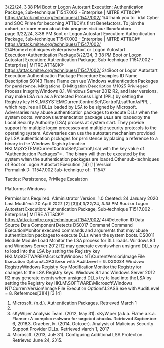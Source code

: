 3/22/24, 3:38 PM Boot or Logon Autostart Execution: Authentication Package, Sub-technique T1547.002 - Enterprise | MITRE ATT&CK®
https://attack.mitre.org/techniques/T1547/002/ 1/4Thank you to Tidal Cyber and SOC Prime for becoming ATT&CK's ﬁrst Benefactors. To join the cohort, or learn more about this program visit our
Benefactors page.3/22/24, 3:38 PM Boot or Logon Autostart Execution: Authentication Package, Sub-technique T1547.002 - Enterprise | MITRE ATT&CK®
https://attack.mitre.org/techniques/T1547/002/ 2/4Home>Techniques>Enterprise>Boot or Logon Autostart Execution>Authentication Package3/22/24, 3:38 PM Boot or Logon Autostart Execution: Authentication Package, Sub-technique T1547.002 - Enterprise | MITRE ATT&CK®
https://attack.mitre.org/techniques/T1547/002/ 3/4Boot or Logon Autostart Execution: Authentication
Package
Procedure Examples
ID Name Description
S0143 Flame Flame can use Windows Authentication Packages for persistence.
Mitigations
ID Mitigation Description
M1025 Privileged
Process
IntegrityWindows 8.1, Windows Server 2012 R2, and later versions, may make LSA run as a Protected Process
Light (PPL) by setting the Registry key HKLM\SYSTEM\CurrentControlSet\Control\Lsa\RunAsPPL , which
requires all DLLs loaded by LSA to be signed by Microsoft. Adversaries may abuse authentication packages to execute DLLs when the system boots. Windows authentication package DLLs are loaded
by the Local Security Authority (LSA) process at system start. They provide support for multiple logon processes and multiple security
protocols to the operating system.
Adversaries can use the autostart mechanism provided by LSA authentication packages for persistence by placing a reference to a binary in
the Windows Registry location HKLM\SYSTEM\CurrentControlSet\Control\Lsa\ with the key value of "Authentication Packages"=
 . The binary will then be executed by the system when the authentication packages are loaded.Other sub-techniques of Boot or Logon Autostart Execution (14)
[1]
Version PermalinkID: T1547.002
Sub-technique of:  T1547

Tactics: Persistence, Privilege Escalation

Platforms: Windows

Permissions Required: Administrator
Version: 1.0
Created: 24 January 2020
Last Modiﬁed: 20 April 2022
[2]
[3][4]3/22/24, 3:38 PM Boot or Logon Autostart Execution: Authentication Package, Sub-technique T1547.002 - Enterprise | MITRE ATT&CK®
https://attack.mitre.org/techniques/T1547/002/ 4/4Detection
ID Data Source Data Component Detects
DS0017 Command Command
ExecutionMonitor executed commands and arguments that may abuse authentication
packages to execute DLLs when the system boots.
DS0011 Module Module Load Monitor the LSA process for DLL loads. Windows 8.1 and Windows Server 2012 R2
may generate events when unsigned DLLs try to load into the LSA by setting the
Registry key HKLM\SOFTWARE\Microsoft\Windows NT\CurrentVersion\Image
File Execution Options\LSASS.exe with AuditLevel = 8. 
DS0024 Windows RegistryWindows Registry
Key ModiﬁcationMonitor the Registry for changes to the LSA Registry keys. Windows 8.1 and
Windows Server 2012 R2 may generate events when unsigned DLLs try to load into
the LSA by setting the Registry key HKLM\SOFTWARE\Microsoft\Windows
NT\CurrentVersion\Image File Execution Options\LSASS.exe with AuditLevel
= 8. 
References[3][4]
[3][4]
1. Microsoft. (n.d.). Authentication Packages. Retrieved March 1,
2017.
2. sKyWIper Analysis Team. (2012, May 31). sKyWIper (a.k.a.
Flame a.k.a. Flamer): A complex malware for targeted attacks.
Retrieved September 6, 2018.3. Graeber, M. (2014, October). Analysis of Malicious Security
Support Provider DLLs. Retrieved March 1, 2017.
4. Microsoft. (2013, July 31). Conﬁguring Additional LSA
Protection. Retrieved June 24, 2015.